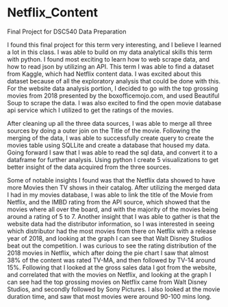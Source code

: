 # Netflix_Content
Final Project for DSC540 Data Preparation

I found this final project for this term very interesting, and I believe I learned a lot in this class. I was able to build on my data analytical skills this term with python. I found most exciting to learn how to web scrape data, and how to read json by utilizing an API. This term I was able to find a dataset from Kaggle, which had Netflix content data. I was excited about this dataset because of all the exploratory analysis that could be done with this. For the website data analysis portion, I decided to go with the top grossing movies from 2018 presented by the boxofficemojo.com, and used Beautiful Soup to scrape the data. I was also excited to find the open movie database api service which I utilized to get the ratings of the movies. 

After cleaning up all the three data sources, I was able to merge all three sources by doing a outer join on the Title of the movie. Following the merging of the data, I was able to successfully create query to create the movies table using SQLLite and create a database that housed my data. Going forward I saw that I was able to read the sql data, and convert it to a dataframe for further analysis. Using python I create 5 visualizations to get better insight of the data acquired from the three sources. 

Some of notable insights I found was that the Netflix data showed to have more Movies then TV shows in their catalog. After utilizing the merged data I had in my movies database, I was able to link the title of the Movie from Netflix, and the IMBD rating from the API source, which showed that the movies where all over the board, and with the majority of the movies being around a rating of 5 to 7. Another insight that I was able to gather is that the website data had the distributor information, so I was interested in seeing which distributor had the most movies from there on Netflix with a release year of 2018, and looking at the graph I can see that Walt Disney Studios beat out the competition. I was curious to see the rating distribution of the 2018 movies in Netflix, which after doing the pie chart I saw that almost 38% of the content was rated TV-MA, and then followed by TV-14 around 15%. Following that I looked at the gross sales data I got from the website, and correlated that with the movies on Netflix, and looking at the graph I can see had the top grossing movies on Netflix came from Walt Disney Studios, and secondly followed by Sony Pictures. I also looked at the movie duration time, and saw that most movies were around 90-100 mins long. 

